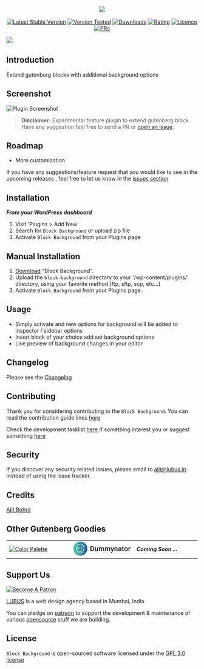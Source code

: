 <p align="center"><img src="https://user-images.githubusercontent.com/1039236/38365718-068c190e-38fb-11e8-8ada-a4a50cfd95d1.png"></p>

<p align="center">
<a href="https://wordpress.org/plugins/block-background/"><img src="https://img.shields.io/wordpress/plugin/v/block-background.svg" alt="Latest Stable Version"></a> <a href="https://wordpress.org/plugins/block-background/"><img src="https://img.shields.io/wordpress/v/block-background.svg" alt="Version Tested"></a> <a href="https://wordpress.org/plugins/block-background/"><img src="https://img.shields.io/wordpress/plugin/dt/block-background.svg" alt="Downloads"></a> <a href="https://wordpress.org/plugins/block-background/"><img src="https://img.shields.io/wordpress/plugin/r/block-background.svg" alt="Rating"></a> <a href="https://wordpress.org/plugins/block-background/"><img src="https://img.shields.io/aur/license/yaourt.svg" alt="Licence"></a>
<a href="https://github.com/lubusin/block-background/blob/master/CONTRIBUTING.md"><img src="https://img.shields.io/badge/PRs-welcome-brightgreen.svg?style=flat-square" alt="PRs"></a>
</p>

<a href="https://lubus.in/">
<img src="https://user-images.githubusercontent.com/1039236/40877801-3fa8ccf6-66a4-11e8-8f42-19ed4e883ce9.png" />
</a>

## Introduction

Extend gutenberg blocks with additional background options

## Screenshot
![Plugin Screenshot](https://raw.githubusercontent.com/lubusIN/block-background/master/.wordpress-org/screenshot-1.gif)


>**Disclaimer:** Experimental feature plugin to extend gutenberg block. Have any suggestion feel free to send a PR or [open an issue](https://github.com/lubusIN/block-background/issues).

## Roadmap

- More customization

If you have any suggestions/feature request that you would like to see in the upcoming releases , feel free to let us know in the [issues section](https://github.com/lubusIN/block-background/issues)


## Installation

***From your WordPress dashboard***
 1. Visit 'Plugins > Add New'
 2. Search for `Block Background`  or upload zip file
 3. Activate `Block Background` from your Plugins page

## Manual Installation
 1. [Download](https://wordpress.org/plugins/block-background/) "Block Background".
 2. Upload the `block-background` directory to your '/wp-content/plugins/' directory, using your favorite method (ftp, sftp, scp, etc...)
 3. Activate `Block Background` from your Plugins page.

## Usage

- Simply activate and new options for background will be added to inspector / sidebar options<br/>
- Insert block of your choice add set background options<br/>
- Live preview of background changes in your editor

## Changelog

Please see the [Changelog](CHANGELOG.md) 
## Contributing

Thank you for considering contributing to the `Block Background`. You can read the contribution guide lines [here](CONTRIBUTING.md)

Check the development tasklist [here](https://github.com/lubusIN/block-background/projects/1) if something interest you or suggest something [here](https://github.com/lubusIN/block-background/issues)

## Security

If you discover any security related issues, please email to [ajit@lubus.in](mailto:ajit@lubus.com) instead of using the issue tracker.

## Credits

[Ajit Bohra](http://https://twitter.com/ajitbohra)

## Other Gutenberg Goodies
<table width="100%">
	<tr>
		<td width="33.33%">
			<a href="https://github.com/lubusIN/color-palette-block">
			<img src="https://user-images.githubusercontent.com/1039236/38085557-935d7ce8-336e-11e8-920e-dc2d46610c6a.png" alt="Color Palette"/>
			</a>
		</td>
		<td width="33.33%">
		<a href="https://github.com/lubusIN/dummynator">
			<img src="https://raw.githubusercontent.com/lubusIN/dummynator/master/.wordpress-org/logo.png" alt="Dummynator" />
		</a>
		</td>
		<td width="33.33%"><strong><i>Coming Soon ...</i></strong></td>
	</tr>
</table>

##  Support Us

<a href="https://www.patreon.com/lubus">
<img src="https://c5.patreon.com/external/logo/become_a_patron_button.png" alt="Become A Patron"/>
</a>

[LUBUS](http://lubus.in) is a web design agency based in Mumbai, India.

You can pledge on [patreon](https://www.patreon.com/lubus) to support the development & maintenance of various [opensource](https://github.com/lubusIN/) stuff we are building.

## License

`Block Background` is open-sourced software licensed under the [GPL 3.0 license](LICENSE)
